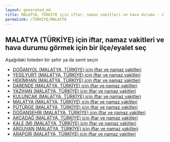 ```yaml
---
layout: generated_md
title: MALATYA, TÜRKİYE için iftar, namaz vakitleri ve hava durumu - ilçe/eyalet seç
permalink: /TÜRKİYE/MALATYA
---
```


## MALATYA (TÜRKİYE) için iftar, namaz vakitleri ve hava durumu  görmek için bir ilçe/eyalet seç

Aşağıdaki listeden bir şehir ya da semt seçin

* [DOĞANYOL (MALATYA, TÜRKİYE) için iftar ve namaz vakitleri](/TÜRKİYE/MALATYA/DOĞANYOL)
* [YEŞİLYURT (MALATYA, TÜRKİYE) için iftar ve namaz vakitleri](/TÜRKİYE/MALATYA/YEŞİLYURT)
* [HEKİMHAN (MALATYA, TÜRKİYE) için iftar ve namaz vakitleri](/TÜRKİYE/MALATYA/HEKİMHAN)
* [DARENDE (MALATYA, TÜRKİYE) için iftar ve namaz vakitleri](/TÜRKİYE/MALATYA/DARENDE)
* [YAZIHAN (MALATYA, TÜRKİYE) için iftar ve namaz vakitleri](/TÜRKİYE/MALATYA/YAZIHAN)
* [KULUNCAK (MALATYA, TÜRKİYE) için iftar ve namaz vakitleri](/TÜRKİYE/MALATYA/KULUNCAK)
* [MALATYA (MALATYA, TÜRKİYE) için iftar ve namaz vakitleri](/TÜRKİYE/MALATYA/MALATYA)
* [PÜTÜRGE (MALATYA, TÜRKİYE) için iftar ve namaz vakitleri](/TÜRKİYE/MALATYA/PÜTÜRGE)
* [DOĞANŞEHİR (MALATYA, TÜRKİYE) için iftar ve namaz vakitleri](/TÜRKİYE/MALATYA/DOĞANŞEHİR)
* [AKÇADAĞ (MALATYA, TÜRKİYE) için iftar ve namaz vakitleri](/TÜRKİYE/MALATYA/AKÇADAĞ)
* [KALE (M) (MALATYA, TÜRKİYE) için iftar ve namaz vakitleri](/TÜRKİYE/MALATYA/KALE (M))
* [ARGUVAN (MALATYA, TÜRKİYE) için iftar ve namaz vakitleri](/TÜRKİYE/MALATYA/ARGUVAN)
* [ARAPGİR (MALATYA, TÜRKİYE) için iftar ve namaz vakitleri](/TÜRKİYE/MALATYA/ARAPGİR)
